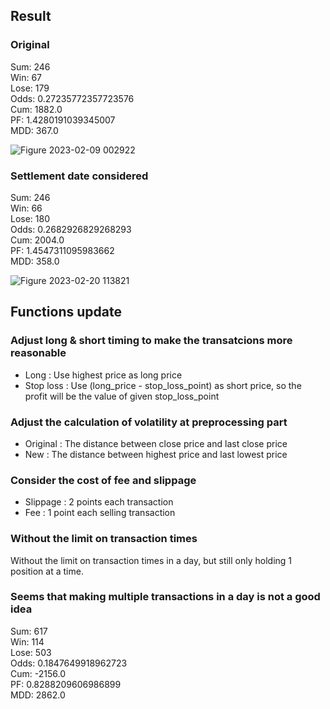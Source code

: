 ## Result

### Original
Sum: 246  
Win: 67  
Lose: 179  
Odds: 0.27235772357723576  
Cum: 1882.0  
PF: 1.4280191039345007  
MDD: 367.0  

![Figure 2023-02-09 002922](https://user-images.githubusercontent.com/34659552/217591381-591efa46-821c-45aa-ba19-2fdce3065edf.png)

### Settlement date considered
Sum: 246  
Win: 66  
Lose: 180  
Odds: 0.2682926829268293  
Cum: 2004.0  
PF: 1.4547311095983662  
MDD: 358.0  

![Figure 2023-02-20 113821](https://user-images.githubusercontent.com/34659552/220004071-4ace9cb8-fd6b-48a6-8a91-97a616ecc897.png)

## Functions update

### Adjust long & short timing to make the transatcions more reasonable

- Long : Use highest price as long price
- Stop loss : Use (long_price - stop_loss_point) as short price, so the profit will be the value of given stop_loss_point

### Adjust the calculation of volatility at preprocessing part

- Original : The distance between close price and last close price
- New : The distance between highest price and last lowest price

### Consider the cost of fee and slippage

- Slippage : 2 points each transaction
- Fee : 1 point each selling transaction  

### Without the limit on transaction times
Without the limit on transaction times in a day, but still only holding 1 position at a time.

### Seems that making multiple transactions in a day is not a good idea

Sum: 617   
Win: 114    
Lose: 503  
Odds: 0.1847649918962723  
Cum: -2156.0  
PF: 0.8288209606986899  
MDD: 2862.0
